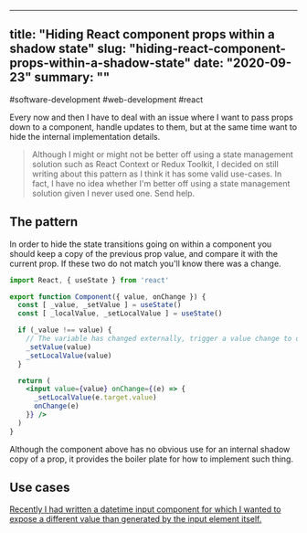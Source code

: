 
---
title: "Hiding React component props within a shadow state"
slug: "hiding-react-component-props-within-a-shadow-state"
date: "2020-09-23"
summary: ""
---

#software-development #web-development #react

Every now and then I have to deal with an issue where I want to pass props down to a component, handle updates to them, but at the same time want to hide the internal implementation details.


> Although I might or might not be better off using a state management solution such as React Context or Redux Toolkit, I decided on still writing about this pattern as I think it has some valid use-cases. In fact, I have no idea whether I'm better off using a state management solution given I never used one. Send help.

## The pattern

In order to hide the state transitions going on within a component you should keep a copy of the previous prop value, and compare it with the current prop. If these two do not match you'll know there was a change.

```jsx
import React, { useState } from 'react'

export function Component({ value, onChange }) {
  const [ _value, _setValue ] = useState()
  const [ _localValue, _setLocalValue ] = useState()

  if (_value !== value) {
    // The variable has changed externally, trigger a value change to override the local value.
    _setValue(value)
    _setLocalValue(value)
  }

  return (
    <input value={value} onChange={(e) => {
      _setLocalValue(e.target.value)
      onChange(e)
    }} />
  )
}
```

Although the component above has no obvious use for an internal shadow copy of a prop, it provides the boiler plate for how to implement such thing.

## Use cases

[Recently I had written a datetime input component for which I wanted to expose a different value than generated by the input element itself.](/blog/2020-09-22/handling-a-datetime-input-with-react)
